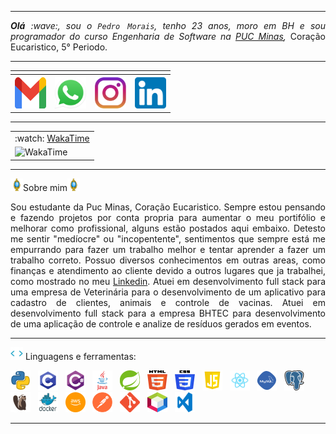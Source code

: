

-----
</div>
<div align="justify">
<i><b>Olá</b> :wave:, sou o <code>Pedro Morais</code>, tenho 23 anos, moro em BH e sou programador do curso Engenharia de Software na  <a href="https://www.pucminas.br/" target="_blank">PUC Minas</a>,</i> Coração Eucaristico, 5° Periodo.
</div>

-----
<div align="center">
<table>
<tr>
 <td align="center" colspan="11"></td>
</tr> 
<tr>
<th><a href="mailto:themorais360@gmail.com" target="_blank"><img src="https://github.com/MoraisGordo/MoraisGordo/blob/main/image/gmail3.png" width="50px" height="50px"/></a>
</th>
<th><a href="https://wa.me/5531996067175" target="_blank"><img src="https://github.com/MoraisGordo/MoraisGordo/blob/main/image/wpp2.png" width="50px" height="50px"/></a>
</th>
<th><a href="https://www.instagram.com/moraispedrom/" target="_blank"><img src="https://github.com/MoraisGordo/MoraisGordo/blob/main/image/insta2.png" width="50px" height="50px"/></a>
</th>
<th><a href="https://www.linkedin.com/in/pedro-henrique-morais-marques/" target="_blank"><img src="https://github.com/MoraisGordo/MoraisGordo/blob/main/image/linkedin2.png" width="50px" height="50px"/></a>
</th>
</td>
</tr>
</table>
</div>

-----
<div align="center">
<table>
<tr>
 <td align="center">:watch: <a href="https://wakatime.com/@PedroMorais">WakaTime</a></td>
</tr>
 <td>
  <img alt="WakaTime" src="https://github-readme-stats.vercel.app/api/wakatime?username=PedroMorais&theme=dark&layout=compact"/>
 </td>
</table>
</div>

-----
<img height="20" alt="GIF" src="https://github.com/MoraisGordo/MoraisGordo/blob/main/image/soulgem.gif"/>Sobre mim<img height="20" alt="GIF" src="https://github.com/MoraisGordo/MoraisGordo/blob/main/image/soulgem.gif"/>
<div align="justify">
 Sou estudante da Puc Minas, Coração Eucaristico. Sempre estou pensando e fazendo projetos por conta propria para aumentar o meu portifólio e melhorar como profissional, alguns estão postados aqui embaixo. Detesto me sentir "medíocre" ou "incopentente", sentimentos que sempre está me empurrando para fazer um trabalho melhor e tentar aprender a fazer um trabalho correto. Possuo diversos conhecimentos em outras areas, como finanças e atendimento ao cliente devido a outros lugares que ja trabalhei, como mostrado no meu <a href="https://www.linkedin.com/in/pedro-henrique-morais-marques/" target="_blank">Linkedin</a>. Atuei em desenvolvimento full stack para uma empresa de Veterinária para o desenvolvimento de um aplicativo para cadastro de clientes, animais e controle de vacinas. Atuei em desenvolvimento full stack para a empresa BHTEC para desenvolvimento de uma aplicação de controle e analize de resíduos gerados em eventos.
</div>

-----

<img height="20" alt="GIF" src="https://github.com/MoraisGordo/MoraisGordo/blob/main/image/skills.gif"/>&nbsp;Linguagens e ferramentas:

<code><a href="https://www.python.org/" target="_blank"><img width="32" height="32" src="https://github.com/MoraisGordo/MoraisGordo/blob/main/image/python.png"/></a></code>
&nbsp; 
<code><a href="https://www.open-std.org/jtc1/sc22/wg14/" target="_blank"><img width="32" height="32" src="https://github.com/MoraisGordo/MoraisGordo/blob/main/image/c.png"/></a></code>
&nbsp; 
<code><a href="https://docs.microsoft.com/pt-br/dotnet/csharp/" target="_blank"><img width="32" height="32" src="https://github.com/MoraisGordo/MoraisGordo/blob/main/image/csharp.png"/></a></code>
&nbsp; 
<code><a href="https://www.java.com/pt-BR/" target="_blank"><img width="32" height="32" src="https://github.com/MoraisGordo/MoraisGordo/blob/main/image/java.png"/></a></code>
&nbsp; 
<code><a href="https://spring.io/" target="_blank"><img width="32" height="32" src="https://github.com/MoraisGordo/MoraisGordo/blob/main/image/spring.png"/></a></code>
&nbsp;
<code><a href="https://www.w3schools.com/html/" target="_blank"><img width="32" height="32" src="https://github.com/MoraisGordo/MoraisGordo/blob/main/image/html.svg"/></a></code>
&nbsp; 
<code><a href="https://www.w3schools.com/css/" target="_blank"><img width="32" height="32" src="https://github.com/MoraisGordo/MoraisGordo/blob/main/image/css.svg"/></a></code>
&nbsp; 
<code><a href="https://www.w3schools.com/js/" target="_blank"><img width="32" height="32" src="https://github.com/MoraisGordo/MoraisGordo/blob/main/image/js.png"/></a></code>
&nbsp; 
<code><a href="https://pt-br.reactjs.org/" target="_blank"><img width="32" height="32" src="https://github.com/MoraisGordo/MoraisGordo/blob/main/image/react.png"/></a></code>
&nbsp; 
<code><a href="https://www.mysql.com/" target="_blank"><img width="32" height="32" src="https://github.com/MoraisGordo/MoraisGordo/blob/main/image/mysql.png"/></a></code>
&nbsp; 
<code><a href="https://www.postgresql.org/" target="_blank"><img width="32" height="32" src="https://github.com/MoraisGordo/MoraisGordo/blob/main/image/postgresql.png"/></a></code>
&nbsp; 
<code><a href="https://dbeaver.io/" target="_blank"><img width="32" height="32" src="https://github.com/MoraisGordo/MoraisGordo/blob/main/image/dbeaver.png"/></a></code>
&nbsp; 
<code><a href="https://www.docker.com/" target="_blank"><img width="32" height="32" src="https://github.com/MoraisGordo/MoraisGordo/blob/main/image/docker.png"/></a></code>
&nbsp; 
<code><a href="https://aws.amazon.com/pt/" target="_blank"><img width="32" height="32" src="https://github.com/MoraisGordo/MoraisGordo/blob/main/image/aws.png"/></a></code>
&nbsp; 
<code><a href="https://www.postman.com/" target="_blank"><img width="32" height="32" src="https://github.com/MoraisGordo/MoraisGordo/blob/main/image/postman.png"/></a></code>
&nbsp; 
<code><a href="https://git-scm.com/" target="_blank"><img width="32" height="32" src="https://github.com/MoraisGordo/MoraisGordo/blob/main/image/git.png"/></a></code>
&nbsp; 
<code><a href="https://netbeans.apache.org/" target="_blank"><img width="32" height="32" src="https://github.com/MoraisGordo/MoraisGordo/blob/main/image/netbeans.png"/></a></code>
&nbsp;
<code><a href="https://code.visualstudio.com/" target="_blank"><img width="32" height="32" src="https://github.com/MoraisGordo/MoraisGordo/blob/main/image/vs.png"/></a></code>
&nbsp;

-----

<!--
<div>
<details>
<summary><img height="20" alt="GIF" src="https://github.com/MoraisGordo/MoraisGordo/blob/main/image/spotify.gif"/> Spotify MoraisGordo</summary>
<img src="https://data-card-for-spotify.herokuapp.com/api/card?user_id=22lih5eniohc7dawfxohlo7wy" alt="Data Card for Spotify">
</details>
</div>

<div align="center">
<table>
<tr>
 <td align="center" colspan="3"></td>
</tr> 
<tr>
<td>
<img alt="Spotify" width="200px" height="270px" src="https://spotify-github-profile.kittinanx.com/api/view?uid=22lih5eniohc7dawfxohlo7wy&cover_image=true&theme=default&show_offline=false&background_color=121212&interchange=false"/>
</td>
<td>
<img alt="Spotify list" width="200px" height="270px" src="https://spotify-recently-played-readme.vercel.app/api?user=22lih5eniohc7dawfxohlo7wy&count=10"/>
</td>
<td>
<a href="https://www.last.fm/pt/user/joaoaramuni" target="_blank"><img align="right" width="400px" height="270px" alt="lastfm" src="https://lastfm-recently-played.vercel.app/api?user=joaoaramuni&width=400"/></a>
</td>
</tr>
<tr>
 <td align="center" colspan="3"></td>
</tr> 
</table>
</div>
-->

